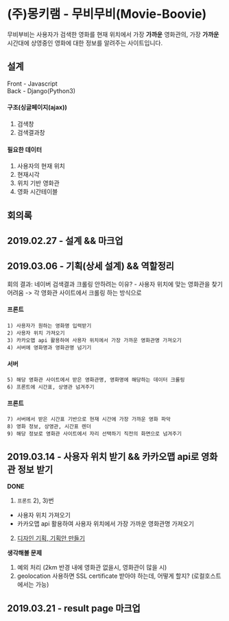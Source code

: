 # (주)몽키램 - 무비무비(Movie-Boovie)
무비부비는 사용자가 검색한 영화를 현재 위치에서 가장 **가까운** 영화관의, 가장 **가까운** 시간대에 상영중인 영화에 대한 정보를 알려주는 사이트입니다.

## 설계 
Front - Javascript  
Back - Django(Python3)

#### 구조(싱글페이지(ajax))
1. 검색창  
2. 검색결과창
    
#### 필요한 데이터  
1. 사용자의 현재 위치  
2. 현재시각  
3. 위치 기반 영화관  
4. 영화 시간테이블

## **회의록**

## **2019.02.27 - 설계 && 마크업**

## **2019.03.06 - 기획(상세 설계) && 역할정리**

회의 결과: 네이버 검색결과 크롤링 안하려는 이유? - 사용자 위치에 맞는 영화관을 찾기 어려움 -> 각 영화관 사이트에서 크롤링 하는 방식으로

#### 프론트
    1) 사용자가 원하는 영화명 입력받기
    2) 사용자 위치 가져오기
    3) 카카오맵 api 활용하여 사용자 위치에서 가장 가까운 영화관명 가져오기
    4) 서버에 영화명과 영화관명 넘기기
    
#### 서버
    5) 해당 영화관 사이트에서 받은 영화관명, 영화명에 해당하는 데이터 크롤링
    6) 프론트에 시간표, 상영관 넘겨주기

#### 프론트
    7) 서버에서 받은 시간표 기반으로 현재 시간에 가장 가까운 영화 파악 
    8) 영화 정보, 상영관, 시간표 렌더
    9) 해당 정보로 영화관 사이트에서 자리 선택하기 직전의 화면으로 넘겨주기 
    
## **2019.03.14 - 사용자 위치 받기 && 카카오맵 api로 영화관 정보 받기**

**DONE**  

1. `프론트` 2), 3)번 
- 사용자 위치 가져오기
- 카카오맵 api 활용하여 사용자 위치에서 가장 가까운 영화관명 가져오기

2. [디자인 기획, 기획안 만들기](https://docs.google.com/presentation/d/1zZOO7LU9aUEGFyhVHh15qezaTqBF1tlxim0RKqYdfiM/edit?usp=sharing)

**생각해볼 문제**  

1. 예외 처리 (2km 반경 내에 영화관 없을시, 영화관이 많을 시)
2. geolocation 사용하면 SSL certificate 받아야 하는데, 어떻게 할지? (로컬호스트에서는 가능)

## **2019.03.21 - result page 마크업**


